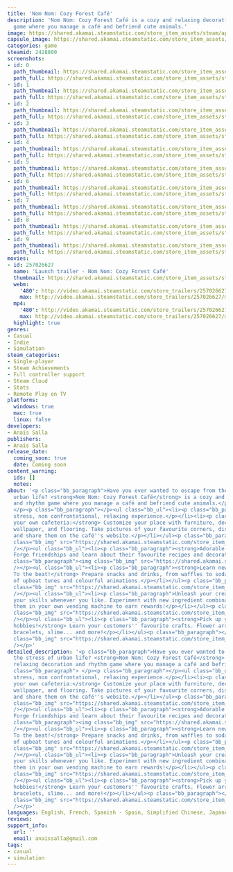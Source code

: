 ```yaml
---
title: 'Nom Nom: Cozy Forest Café'
description: 'Nom Nom: Cozy Forest Café is a cozy and relaxing decoration and rhythm
  game where you manage a café and befriend cute animals.'
image: https://shared.akamai.steamstatic.com/store_item_assets/steam/apps/2428800/header.jpg?t=1731353472
capsule_image: https://shared.akamai.steamstatic.com/store_item_assets/steam/apps/2428800/capsule_231x87.jpg?t=1731353472
categories: game
steamid: 2428800
screenshots:
- id: 0
  path_thumbnail: https://shared.akamai.steamstatic.com/store_item_assets/steam/apps/2428800/ss_4e7fd41aece5db881dc7474a7662cb8554772af1.600x338.jpg?t=1731353472
  path_full: https://shared.akamai.steamstatic.com/store_item_assets/steam/apps/2428800/ss_4e7fd41aece5db881dc7474a7662cb8554772af1.1920x1080.jpg?t=1731353472
- id: 1
  path_thumbnail: https://shared.akamai.steamstatic.com/store_item_assets/steam/apps/2428800/ss_fa7b6b6bbcc69d7e5e0bd5a761ce67643dc2ab35.600x338.jpg?t=1731353472
  path_full: https://shared.akamai.steamstatic.com/store_item_assets/steam/apps/2428800/ss_fa7b6b6bbcc69d7e5e0bd5a761ce67643dc2ab35.1920x1080.jpg?t=1731353472
- id: 2
  path_thumbnail: https://shared.akamai.steamstatic.com/store_item_assets/steam/apps/2428800/ss_865733c29c9e7389afb5da2a770027279e8044ba.600x338.jpg?t=1731353472
  path_full: https://shared.akamai.steamstatic.com/store_item_assets/steam/apps/2428800/ss_865733c29c9e7389afb5da2a770027279e8044ba.1920x1080.jpg?t=1731353472
- id: 3
  path_thumbnail: https://shared.akamai.steamstatic.com/store_item_assets/steam/apps/2428800/ss_83eaeabe1f35c3a2032e976b9e43f4eaa913c5fe.600x338.jpg?t=1731353472
  path_full: https://shared.akamai.steamstatic.com/store_item_assets/steam/apps/2428800/ss_83eaeabe1f35c3a2032e976b9e43f4eaa913c5fe.1920x1080.jpg?t=1731353472
- id: 4
  path_thumbnail: https://shared.akamai.steamstatic.com/store_item_assets/steam/apps/2428800/ss_dd77426d780b7798415ea54d16267ba5fab98ecb.600x338.jpg?t=1731353472
  path_full: https://shared.akamai.steamstatic.com/store_item_assets/steam/apps/2428800/ss_dd77426d780b7798415ea54d16267ba5fab98ecb.1920x1080.jpg?t=1731353472
- id: 5
  path_thumbnail: https://shared.akamai.steamstatic.com/store_item_assets/steam/apps/2428800/ss_68dc7e39c269f84fc63d330f46c1fb96c7bd8e0f.600x338.jpg?t=1731353472
  path_full: https://shared.akamai.steamstatic.com/store_item_assets/steam/apps/2428800/ss_68dc7e39c269f84fc63d330f46c1fb96c7bd8e0f.1920x1080.jpg?t=1731353472
- id: 6
  path_thumbnail: https://shared.akamai.steamstatic.com/store_item_assets/steam/apps/2428800/ss_c7c8a2f2095f6b19dd7b4f56c1fa886a433c3c45.600x338.jpg?t=1731353472
  path_full: https://shared.akamai.steamstatic.com/store_item_assets/steam/apps/2428800/ss_c7c8a2f2095f6b19dd7b4f56c1fa886a433c3c45.1920x1080.jpg?t=1731353472
- id: 7
  path_thumbnail: https://shared.akamai.steamstatic.com/store_item_assets/steam/apps/2428800/ss_2b0ed093ec0d65969984cc31004824422d417349.600x338.jpg?t=1731353472
  path_full: https://shared.akamai.steamstatic.com/store_item_assets/steam/apps/2428800/ss_2b0ed093ec0d65969984cc31004824422d417349.1920x1080.jpg?t=1731353472
- id: 8
  path_thumbnail: https://shared.akamai.steamstatic.com/store_item_assets/steam/apps/2428800/ss_95974a456a0008c98766125cf480de470e4bb208.600x338.jpg?t=1731353472
  path_full: https://shared.akamai.steamstatic.com/store_item_assets/steam/apps/2428800/ss_95974a456a0008c98766125cf480de470e4bb208.1920x1080.jpg?t=1731353472
- id: 9
  path_thumbnail: https://shared.akamai.steamstatic.com/store_item_assets/steam/apps/2428800/ss_3414684ce48a0dd76e824c4146d501712b81a071.600x338.jpg?t=1731353472
  path_full: https://shared.akamai.steamstatic.com/store_item_assets/steam/apps/2428800/ss_3414684ce48a0dd76e824c4146d501712b81a071.1920x1080.jpg?t=1731353472
movies:
- id: 257026627
  name: 'Launch trailer - Nom Nom: Cozy Forest Café'
  thumbnail: https://shared.akamai.steamstatic.com/store_item_assets/steam/apps/257026627/movie.293x165.jpg?t=1719390063
  webm:
    '480': http://video.akamai.steamstatic.com/store_trailers/257026627/movie480_vp9.webm?t=1719390063
    max: http://video.akamai.steamstatic.com/store_trailers/257026627/movie_max_vp9.webm?t=1719390063
  mp4:
    '480': http://video.akamai.steamstatic.com/store_trailers/257026627/movie480.mp4?t=1719390063
    max: http://video.akamai.steamstatic.com/store_trailers/257026627/movie_max.mp4?t=1719390063
  highlight: true
genres:
- Casual
- Indie
- Simulation
steam_categories:
- Single-player
- Steam Achievements
- Full controller support
- Steam Cloud
- Stats
- Remote Play on TV
platforms:
  windows: true
  mac: true
  linux: false
developers:
- Anaïs Salla
publishers:
- Anaïs Salla
release_date:
  coming_soon: true
  date: Coming soon
content_warning:
  ids: []
  notes:
about: '<p class="bb_paragraph">Have you ever wanted to escape from the stress of
  urban life? <strong>Nom Nom: Cozy Forest Café</strong> is a cozy and relaxing decoration
  and rhythm game where you manage a café and befriend cute animals.</p><p class="bb_paragraph">
  </p><p class="bb_paragraph"></p><ul class="bb_ul"><li><p class="bb_paragraph">Low
  stress, non confrontational, relaxing experience.</p></li><li><p class="bb_paragraph"><strong>Manage
  your own cafeteria:</strong> Customize your place with furniture, decorations, lamps,
  wallpaper, and flooring. Take pictures of your favourite corners, dishes, and customers
  and share them on the café''s website.</p></li></ul><p class="bb_paragraph"><img
  class="bb_img" src="https://shared.akamai.steamstatic.com/store_item_assets/steam/apps/2428800/extras/banner1.gif?t=1731353472"
  /></p><ul class="bb_ul"><li><p class="bb_paragraph"><strong>Adorable customers:</strong>
  Forge friendships and learn about their favourite recipes and decorations.</p></li></ul><p
  class="bb_paragraph"><img class="bb_img" src="https://shared.akamai.steamstatic.com/store_item_assets/steam/apps/2428800/extras/banner2.gif?t=1731353472"
  /></p><ul class="bb_ul"><li><p class="bb_paragraph"><strong>Learn new recipes...
  To the beat!</strong> Prepare snacks and drinks, from waffles to sodas, to the rhythm
  of upbeat tunes and colourful animations.</p></li></ul><p class="bb_paragraph"><img
  class="bb_img" src="https://shared.akamai.steamstatic.com/store_item_assets/steam/apps/2428800/extras/banner3.gif?t=1731353472"
  /></p><ul class="bb_ul"><li><p class="bb_paragraph">Unleash your creativity! Practice
  your skills whenever you like. Experiment with new ingredient combinations and sell
  them in your own vending machine to earn rewards!</p></li></ul><p class="bb_paragraph"><img
  class="bb_img" src="https://shared.akamai.steamstatic.com/store_item_assets/steam/apps/2428800/extras/banner4.gif?t=1731353472"
  /></p><ul class="bb_ul"><li><p class="bb_paragraph"><strong>Pick up your customer''s
  hobbies!</strong> Learn your customers'' favourite crafts. Flower arranging, friendship
  bracelets, slime... and more!</p></li></ul><p class="bb_paragraph"></p><p class="bb_paragraph"><img
  class="bb_img" src="https://shared.akamai.steamstatic.com/store_item_assets/steam/apps/2428800/extras/imagen_tienda.jpg?t=1731353472"
  /></p>'
detailed_description: '<p class="bb_paragraph">Have you ever wanted to escape from
  the stress of urban life? <strong>Nom Nom: Cozy Forest Café</strong> is a cozy and
  relaxing decoration and rhythm game where you manage a café and befriend cute animals.</p><p
  class="bb_paragraph"> </p><p class="bb_paragraph"></p><ul class="bb_ul"><li><p class="bb_paragraph">Low
  stress, non confrontational, relaxing experience.</p></li><li><p class="bb_paragraph"><strong>Manage
  your own cafeteria:</strong> Customize your place with furniture, decorations, lamps,
  wallpaper, and flooring. Take pictures of your favourite corners, dishes, and customers
  and share them on the café''s website.</p></li></ul><p class="bb_paragraph"><img
  class="bb_img" src="https://shared.akamai.steamstatic.com/store_item_assets/steam/apps/2428800/extras/banner1.gif?t=1731353472"
  /></p><ul class="bb_ul"><li><p class="bb_paragraph"><strong>Adorable customers:</strong>
  Forge friendships and learn about their favourite recipes and decorations.</p></li></ul><p
  class="bb_paragraph"><img class="bb_img" src="https://shared.akamai.steamstatic.com/store_item_assets/steam/apps/2428800/extras/banner2.gif?t=1731353472"
  /></p><ul class="bb_ul"><li><p class="bb_paragraph"><strong>Learn new recipes...
  To the beat!</strong> Prepare snacks and drinks, from waffles to sodas, to the rhythm
  of upbeat tunes and colourful animations.</p></li></ul><p class="bb_paragraph"><img
  class="bb_img" src="https://shared.akamai.steamstatic.com/store_item_assets/steam/apps/2428800/extras/banner3.gif?t=1731353472"
  /></p><ul class="bb_ul"><li><p class="bb_paragraph">Unleash your creativity! Practice
  your skills whenever you like. Experiment with new ingredient combinations and sell
  them in your own vending machine to earn rewards!</p></li></ul><p class="bb_paragraph"><img
  class="bb_img" src="https://shared.akamai.steamstatic.com/store_item_assets/steam/apps/2428800/extras/banner4.gif?t=1731353472"
  /></p><ul class="bb_ul"><li><p class="bb_paragraph"><strong>Pick up your customer''s
  hobbies!</strong> Learn your customers'' favourite crafts. Flower arranging, friendship
  bracelets, slime... and more!</p></li></ul><p class="bb_paragraph"></p><p class="bb_paragraph"><img
  class="bb_img" src="https://shared.akamai.steamstatic.com/store_item_assets/steam/apps/2428800/extras/imagen_tienda.jpg?t=1731353472"
  /></p>'
languages: English, French, Spanish - Spain, Simplified Chinese, Japanese, Catalan
reviews:
support_info:
  url: ''
  email: anaissalla@gmail.com
tags:
- casual
- simulation
---
```


